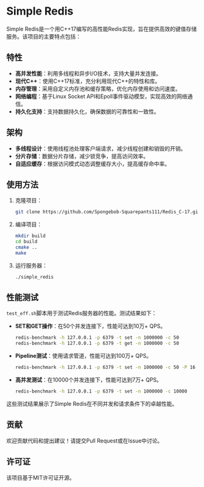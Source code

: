 # Simple Redis

Simple Redis是一个用C++17编写的高性能Redis实现，旨在提供高效的键值存储服务。该项目的主要特点包括：

## 特性

- **高并发性能**：利用多线程和异步I/O技术，支持大量并发连接。
- **现代C++**：使用C++17标准，充分利用现代C++的特性和库。
- **内存管理**：采用自定义内存池和缓存策略，优化内存使用和访问速度。
- **网络编程**：基于Linux Socket API和Epoll事件驱动模型，实现高效的网络通信。
- **持久化支持**：支持数据持久化，确保数据的可靠性和一致性。

## 架构

- **多线程设计**：使用线程池处理客户端请求，减少线程创建和销毁的开销。
- **分片存储**：数据分片存储，减少锁竞争，提高访问效率。
- **自适应缓存**：根据访问模式动态调整缓存大小，提高缓存命中率。

## 使用方法

1. 克隆项目：
   ```bash
   git clone https://github.com/Spongebob-Squarepants111/Redis_C-17.git
   ```

2. 编译项目：
   ```bash
   mkdir build
   cd build
   cmake ..
   make
   ```

3. 运行服务器：
   ```bash
   ./simple_redis
   ```

## 性能测试

`test_eff.sh`脚本用于测试Redis服务器的性能。测试结果如下：

- **SET和GET操作**：在50个并发连接下，性能可达到10万+ QPS。
  ```bash
  redis-benchmark -h 127.0.0.1 -p 6379 -t set -n 1000000 -c 50
  redis-benchmark -h 127.0.0.1 -p 6379 -t get -n 1000000 -c 50
  ```

- **Pipeline测试**：使用请求管道，性能可达到100万+ QPS。
  ```bash
  redis-benchmark -h 127.0.0.1 -p 6379 -t set -n 1000000 -c 50 -P 16
  ```

- **高并发测试**：在10000个并发连接下，性能可达到7万+ QPS。
  ```bash
  redis-benchmark -h 127.0.0.1 -p 6379 -t set -n 1000000 -c 10000
  ```

这些测试结果展示了Simple Redis在不同并发和请求条件下的卓越性能。

## 贡献

欢迎贡献代码和提出建议！请提交Pull Request或在Issue中讨论。

## 许可证

该项目基于MIT许可证开源。